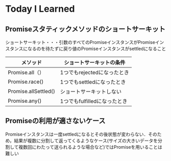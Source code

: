 # Today I Learned

## Promiseスタティックメソッドのショートサーキット

ショートサーキット・・・引数のすべてのPromiseインスタンスがPromiseインスタンスになるのを待たずに戻り値のPromiseインスタンスがsettledになること

| メソッド | ショートサーキットの条件 |
|-----|-----|
| Promise.all（） | 1つでもrejectedになったとき |
| Promise.race() | 1つでもsettledになったとき |
| Promise.allSettled() | ショートサーキットしない |
| Promise.any() | 1つでもfulfilledになったとき |

## Promiseの利用が適さないケース

Promiseインスタンスは一度settledになるとその後状態が変わらない．そのため，結果が複数に分割して返ってくるようなケース(サイズの大きいデータを分割して複数回にわたって送られるような場合など)ではPromiseを用いることは難しい
